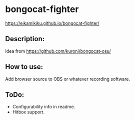 # bongocat-fighter
https://eikamikiku.github.io/bongocat-fighter/

## Description:
Idea from https://github.com/kuroni/bongocat-osu/

## How to use:
Add browser source to OBS or whatever recording software.

## ToDo:
* Configurability info in readme.
* Hitbox support.
